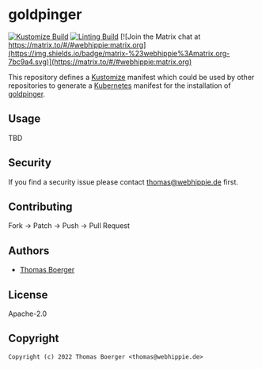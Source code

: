 # goldpinger

[![Kustomize Build](https://github.com/kustomhippie/goldpinger/workflows/build/badge.svg)](https://github.com/kustomhippie/goldpinger/actions?query=workflow%3Abuild) [![Linting Build](https://github.com/kustomhippie/goldpinger/workflows/linter/badge.svg)](https://github.com/kustomhippie/goldpinger/actions?query=workflow%3Alinter) [![Join the Matrix chat at https://matrix.to/#/#webhippie:matrix.org](https://img.shields.io/badge/matrix-%23webhippie%3Amatrix.org-7bc9a4.svg)](https://matrix.to/#/#webhippie:matrix.org)

This repository defines a [Kustomize](https://kustomize.io/) manifest which could be used by other repositories to generate a [Kubernetes](https://kubernetes.io/) manifest for the installation of [goldpinger](https://github.com/bloomberg/goldpinger).

## Usage

TBD

## Security

If you find a security issue please contact thomas@webhippie.de first.

## Contributing

Fork -> Patch -> Push -> Pull Request

## Authors

* [Thomas Boerger](https://github.com/tboerger)

## License

Apache-2.0

## Copyright

```
Copyright (c) 2022 Thomas Boerger <thomas@webhippie.de>
```
